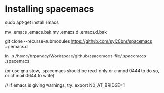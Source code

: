 # Installing spacemacs

sudo apt-get install emacs

mv .emacs .emacs.bak
mv .emacs.d .emacs.d.bak

git clone --recurse-submodules https://github.com/syl20bnr/spacemacs ~/.emacs.d

ln -s /home/brpandey/Workspace/github/spacemacs-file/.spacemacs .spacemacs

(or use gnu stow, .spacemacs should be read-only or chmod 0444 to do so, or chmod 0644 to write)

// If emacs is giving warnings, try:
export NO_AT_BRIDGE=1
